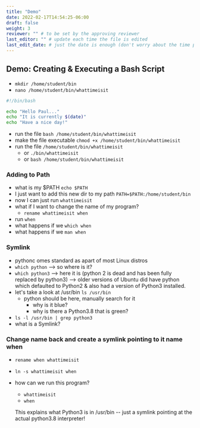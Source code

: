 ```yaml
---
title: "Demo"
date: 2022-02-17T14:54:25-06:00
draft: false
weight: 3
reviewer: "" # to be set by the approving reviewer
last_editor: "" # update each time the file is edited
last_edit_date: # just the date is enough (don't worry about the time portion)
---
```


## Demo: Creating & Executing a Bash Script

- `mkdir /home/student/bin`
- `nano /home/student/bin/whattimeisit`

```bash
#!/bin/bash

echo "Hello Paul..."
echo "It is currently $(date)"
echo "Have a nice day!"
```

- run the file `bash /home/student/bin/whattimeisit`
- make the file executable `chmod +x /home/student/bin/whattimeisit`
- run the file `/home/student/bin/whattimeisit`
  - or `./bin/whattimeisit`
  - or `bash /home/student/bin/whattimeisit`

### Adding to Path

- what is my $PATH `echo $PATH`
- I just want to add this new dir to my path `PATH=$PATH:/home/student/bin`
- now I can just run `whattimeisit`
- what if I want to change the name of my program?
  - `rename whattimeisit when`
- run `when`
- what happens if we `which when`
- what happens if we `man when`

### Symlink

- pythonc omes standard as apart of most Linux distros
- `which python` --> so where is it?
- `which python3` --> here it is (python 2 is dead and has been fully replaced by python3) --> older versions of Ubuntu did have python which defaulted to Python2 & also had a version of Python3 installed.
- let's take a look at /usr/bin `ls /usr/bin`
  - python should be here, manually search for it
    - why is it blue?
    - why is there a Python3.8 that is green?
- `ls -l /usr/bin | grep python3`
- what is a Symlink?

### Change name back and create a symlink pointing to it name when

- `rename when whattimeisit`
- `ln -s whattimeisit when`
- how can we run this program?
  - `whattimeisit`
  - `when`

  This explains what Python3 is in /usr/bin -- just a symlink pointing at the actual python3.8 interpreter!